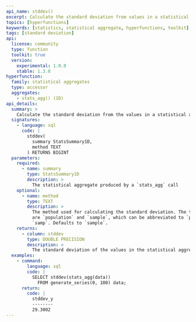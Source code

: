 ```yaml
---
api_name: stddev()
excerpt: Calculate the standard deviation from values in a statistical aggregate
topics: [hyperfunctions]
keywords: [statistics, statistical aggregate, hyperfunctions, toolkit]
tags: [standard deviation]
api:
  license: community
  type: function
  toolkit: true
  version:
    experimental: 1.0.0
    stable: 1.3.0
hyperfunction:
  family: statistical aggregates
  type: accessor
  aggregates:
    - stats_agg() (1D)
api_details:
  summary: >
    Calculate the standard deviation from the values in a statistical aggregate.
  signatures:
    - language: sql
      code: |
        stddev(
          summary StatsSummary1D,
          method TEXT
        ) RETURNS BIGINT
  parameters:
    required:
      - name: summary
        type: StatsSummary1D
        description: >
          The statistical aggregate produced by a `stats_agg` call
    optional:
      - name: method
        type: TEXT
        description: >
          The method used for calculating the standard deviation. The two options
          are `population` and `sample`, which can be abbreviated to `pop` or
          `samp`. Defaults to `sample`.
    returns:
      - column: stddev
        type: DOUBLE PRECISION
        description: >
          The standard deviation of the values in the statistical aggregate
  examples:
    - command:
        language: sql
        code: |
          SELECT stddev(stats_agg(data))
            FROM generate_series(0, 100) data;
      return:
        code: |
          stddev_y
          --------
          29.3002
---
```


